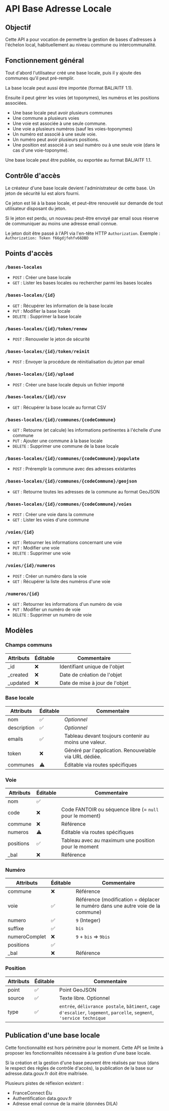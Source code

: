 # API Base Adresse Locale

## Objectif

Cette API a pour vocation de permettre la gestion de bases d'adresses à l'échelon local, habituellement au niveau commune ou intercommunalité.

## Fonctionnement général

Tout d'abord l'utilisateur créé une base locale, puis il y ajoute des communes qu'il peut pré-remplir.

La base locale peut aussi être importée (format BAL/AITF 1.1).

Ensuite il peut gérer les voies (et toponymes), les numéros et les positions associées.

- Une base locale peut avoir plusieurs communes
- Une commune a plusieurs voies
- Une voie est associée à une seule commune.
- Une voie a plusieurs numéros (sauf les voies-toponymes)
- Un numéro est associé à une seule voie.
- Un numéro peut avoir plusieurs positions.
- Une position est associé à un seul numéro ou à une seule voie (dans le cas d'une voie-toponyme).

Une base locale peut être publiée, ou exportée au format BAL/AITF 1.1.

## Contrôle d'accès

Le créateur d'une base locale devient l'administrateur de cette base. Un jeton de sécurité lui est alors fourni.

Ce jeton est lié à la base locale, et peut-être renouvelé sur demande de tout utilisateur disposant du jeton.

Si le jeton est perdu, un nouveau peut-être envoyé par email sous réserve de communiquer au moins une adresse email connue.

Le jeton doit être passé à l'API via l'en-tête HTTP `Authorization`.
Exemple : `Authorization: Token f66gdjfehfv66DBD`

## Points d'accès

### `/bases-locales`

- `POST` : Créer une base locale
- `GET` : Lister les bases locales ou rechercher parmi les bases locales

### `/bases-locales/{id}`

- `GET` : Récupérer les information de la base locale
- `PUT` : Modifier la base locale
- `DELETE` : Supprimer la base locale

### `/bases-locales/{id}/token/renew`

- `POST` : Renouveler le jeton de sécurité

### `/bases-locales/{id}/token/reinit`

- `POST` : Envoyer la procédure de réinitialisation du jeton par email

### `/bases-locales/{id}/upload`

- `POST` : Créer une base locale depuis un fichier importé

### `/bases-locales/{id}/csv`

- `GET` : Récupérer la base locale au format CSV


### `/bases-locales/{id}/communes/{codeCommune}`

- `GET` : Retourne (et calcule) les informations pertinentes à l'échelle d'une commune
- `PUT` : Ajouter une commune à la base locale
- `DELETE` : Supprimer une commune de la base locale

### `/bases-locales/{id}/communes/{codeCommune}/populate`

- `POST` : Préremplir la commune avec des adresses existantes

### `/bases-locales/{id}/communes/{codeCommune}/geojson`

- `GET` : Retourne toutes les adresses de la commune au format GeoJSON

### `/bases-locales/{id}/communes/{codeCommune}/voies`

- `POST` : Créer une voie dans la commune
- `GET` : Lister les voies d'une commune

### `/voies/{id}`

- `GET` : Retourner les informations concernant une voie
- `PUT` : Modifier une voie
- `DELETE` : Supprimer une voie

### `/voies/{id}/numeros`

- `POST` : Créer un numéro dans la voie
- `GET` : Récupérer la liste des numéros d'une voie

### `/numeros/{id}`

- `GET` : Retourner les informations d'un numéro de voie
- `PUT` : Modifier un numéro de voie
- `DELETE` : Supprimer un numéro de voie

## Modèles

### Champs communs

| Attributs | Éditable | Commentaire |
| --------- | -------- | ----------- |
| _id      | ❌ | Identifiant unique de l'objet |
| _created      | ❌ | Date de création de l'objet |
| _updated | ❌ | Date de mise à jour de l'objet |

### Base locale

| Attributs | Éditable | Commentaire |
| --------- | -------- | ----------- |
| nom      | ✅ | _Optionnel_ |
| description | ✅ | _Optionnel_ |
| emails    | ✅ | Tableau devant toujours contenir au moins une valeur. |
| token     | ❌ | Généré par l'application. Renouvelable via URL dédiée.
| communes  | ⚠️ | Éditable via routes spécifiques

### Voie

| Attributs | Éditable | Commentaire
| --------- | -------- | -----------
| nom       | ✅       |
| code      | ❌       | Code FANTOIR ou séquence libre (= `null` pour le moment)
| commune   | ❌       | Référence
| numeros   | ⚠️       | Éditable via routes spécifiques
| positions | ✅       | Tableau avec au maximum une position pour le moment
| _bal | ❌ | Référence |

### Numéro

| Attributs | Éditable | Commentaire
| --------- | -------- | -----------
| commune   | ❌       | Référence
| voie      | ✅       | Référence (modification = déplacer le numéro dans une autre voie de la commune)
| numero    | ✅       |`9` (Integer)
| suffixe   | ✅       |`bis`
| numeroComplet | ❌ | `9` + `bis` => `9bis`
| positions | ✅       |
| _bal | ❌ | Référence |

### Position

| Attributs   | Éditable | Commentaire
| ---------   | -------- | -----------
| point | ✅       | Point GeoJSON
| source      | ✅       | Texte libre. Optionnel
| type        | ✅       | `entrée`, `délivrance postale`, `bâtiment`, `cage d'escalier`, `logement`, `parcelle`, `segment`, `'service technique`

## Publication d'une base locale

Cette fonctionnalité est hors périmètre pour le moment.
Cette API se limite à proposer les fonctionnalités nécessaire à la gestion d'une base locale.

Si la création et la gestion d'une base peuvent être réalisés par tous (dans le respect des règles de contrôle d'accès), la publication de la base sur adresse.data.gouv.fr doit être maîtrisée.

Plusieurs pistes de réflexion existent :
- FranceConnect Élu
- Authentification data.gouv.fr
- Adresse email connue de la mairie (données DILA)